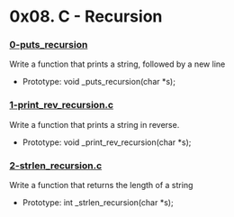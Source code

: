 # 0x08. C - Recursion

### [0-puts_recursion]()
Write a function that prints a string, followed by a new line
* Prototype: void \_puts_recursion(char \*s);

### [1-print_rev_recursion.c]()
Write a function that prints a string in reverse.
* Prototype: void \_print_rev_recursion(char \*s);

### [2-strlen_recursion.c]()
Write a function that returns the length of a string
* Prototype: int \_strlen_recursion(char \*s);
